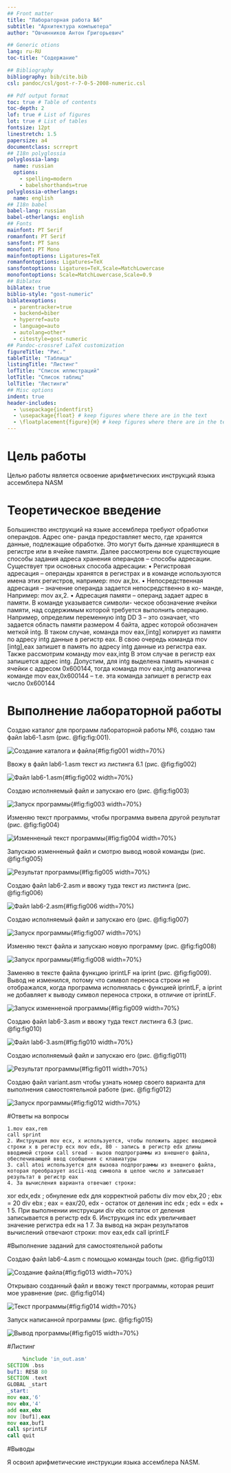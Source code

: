 ```yaml
---
## Front matter
title: "Лабораторная работа №6"
subtitle: "Архитектура компьютера"
author: "Овчинников Антон Григорьевич"

## Generic otions
lang: ru-RU
toc-title: "Содержание"

## Bibliography
bibliography: bib/cite.bib
csl: pandoc/csl/gost-r-7-0-5-2008-numeric.csl

## Pdf output format
toc: true # Table of contents
toc-depth: 2
lof: true # List of figures
lot: true # List of tables
fontsize: 12pt
linestretch: 1.5
papersize: a4
documentclass: scrreprt
## I18n polyglossia
polyglossia-lang:
  name: russian
  options:
	- spelling=modern
	- babelshorthands=true
polyglossia-otherlangs:
  name: english
## I18n babel
babel-lang: russian
babel-otherlangs: english
## Fonts
mainfont: PT Serif
romanfont: PT Serif
sansfont: PT Sans
monofont: PT Mono
mainfontoptions: Ligatures=TeX
romanfontoptions: Ligatures=TeX
sansfontoptions: Ligatures=TeX,Scale=MatchLowercase
monofontoptions: Scale=MatchLowercase,Scale=0.9
## Biblatex
biblatex: true
biblio-style: "gost-numeric"
biblatexoptions:
  - parentracker=true
  - backend=biber
  - hyperref=auto
  - language=auto
  - autolang=other*
  - citestyle=gost-numeric
## Pandoc-crossref LaTeX customization
figureTitle: "Рис."
tableTitle: "Таблица"
listingTitle: "Листинг"
lofTitle: "Список иллюстраций"
lotTitle: "Список таблиц"
lolTitle: "Листинги"
## Misc options
indent: true
header-includes:
  - \usepackage{indentfirst}
  - \usepackage{float} # keep figures where there are in the text
  - \floatplacement{figure}{H} # keep figures where there are in the text
---
```


# Цель работы

Целью работы является освоение арифметических инструкций языка ассемблера NASM

# Теоретическое введение

Большинство инструкций на языке ассемблера требуют обработки операндов. Адрес опе-
ранда предоставляет место, где хранятся данные, подлежащие обработке. Это могут быть
данные хранящиеся в регистре или в ячейке памяти. Далее рассмотрены все существующие
способы задания адреса хранения операндов – способы адресации.
Существует три основных способа адресации:
• Регистровая адресация – операнды хранятся в регистрах и в команде используются
имена этих регистров, например: mov ax,bx.
• Непосредственная адресация – значение операнда задается непосредственно в ко-
манде, Например: mov ax,2.
• Адресация памяти – операнд задает адрес в памяти. В команде указывается символи-
ческое обозначение ячейки памяти, над содержимым которой требуется выполнить
операцию.
Например, определим переменную intg DD 3 – это означает, что задается область памяти
размером 4 байта, адрес которой обозначен меткой intg. В таком случае, команда
mov eax,[intg]
копирует из памяти по адресу intg данные в регистр eax. В свою очередь команда
mov [intg],eax
запишет в память по адресу intg данные из регистра eax.
Также рассмотрим команду
mov eax,intg
В этом случае в регистр eax запишется адрес intg. Допустим, для intg выделена память
начиная с ячейки с адресом 0x600144, тогда команда mov eax,intg аналогична команде mov
eax,0x600144 – т.е. эта команда запишет в регистр eax число 0x600144

# Выполнение лабораторной работы

Создаю каталог для программ лабораторной работы №6, создаю там файл lab6-1.asm (рис. @fig:fig:001).

![Создание каталога и файла](image/6laba1skrin.png){#fig:fig001 width=70%}

Ввожу в файл lab6-1.asm текст из листинга 6.1 (рис. @fig:fig002)

![Файл lab6-1.asm](image/6laba2skrin.png){#fig:fig002 width=70%}

Создаю исполняемый файл и запускаю его (рис. @fig:fig003)

![Запуск программы](image/6laba3skrin.png){#fig:fig003 width=70%}

Изменяю текст программы, чтобы программа вывела другой результат (рис. @fig:fig004)

![Изменненый текст программы](image/6laba4skrin.png){#fig:fig004 width=70%}

Запускаю изменненый файл и смотрю вывод новой команды (рис. @fig:fig005)

![Результат программы](image/6laba5skrin.png){#fig:fig005 width=70%}

Создаю файл lab6-2.asm и ввожу туда текст из листинга (рис. @fig:fig006)

![Файл lab6-2.asm](image/6laba6skrin.png){#fig:fig006 width=70%)

Создаю исполняемый файл и запускаю его (рис. @fig:fig007)

![Запуск программы](image/6laba7skrin.png){#fig:fig007 width=70%)

Изменяю текст файла и запускаю новую программу (рис. @fig:fig008)

![Запуск программы](image/6laba8skrin.png){#fig:fig008 width=70%}

Заменяю в тексте файла функцию iprintLF на iprint (рис. @fig:fig009). Вывод не изменился, потому что символ переноса строки не отображался, когда программа исполнялась с функцией iprintLF, а iprint не добавляет к выводу символ переноса строки, в отличие от iprintLF.

![Запуск изменненой программы](image/6laba9skrin.png){#fig:fig009 width=70%}

Создаю файл lab6-3.asm и ввожу туда текст листинга 6.3 (рис. @fig:fig010)

![Файл lab6-3.asm](image/6laba10skrin.png){#fig:fig010 width=70%}

Создаю исполняемый файл и запускаю его (рис. @fig:fig011)

![Результат программы](image/6laba11skrin.png){#fig:fig011 width=70%}

Создаю файл variant.asm чтобы узнать номер своего варианта для выполнения самостоятельной работе (рис. @fig:fig012)

![Запуск программы](image/6laba12skrin.png){#fig:fig012 width=70%}

#Ответы на вопросы

    1.mov eax,rem
    call sprint
    2. Инструкция mov ecx, x используется, чтобы положить адрес вводимой строки x в регистр ecx mov edx, 80 - запись в регистр edx длины вводимой строки call sread - вызов подпрограммы из внешнего файла, обеспечивающей ввод сообщения с клавиатуры
    3. call atoi используется для вызова подпрограммы из внешнего файла, которая преобразует ascii-код символа в целое число и записывает результат в регистр eax
    4. За вычисления варианта отвечают строки:
xor edx,edx ; обнуление edx для корректной работы div
mov ebx,20 ; ebx = 20
div ebx ; eax = eax/20, edx - остаток от деления
inc edx ; edx = edx + 1
    5. При выполнении инструкции div ebx остаток от деления записывается в регистр edx
    6. Инструкция inc edx увеличивает значение регистра edx на 1
    7. За вывод на экран результатов вычислений отвечают строки:
mov eax,edx
call iprintLF

#Выполнение заданий для самостоятельной работы

Создаю файл lab6-4.asm с помощью команды touch (рис. @fig:fig013)

![Создание файла](image/6laba13skrin.png){#fig:fig013 width=70%}

Открываю созданный файл и ввожу текст программы, которая решит мое уравнение (рис. @fig:fig014)

![Текст программы](image/6laba14skrin.png){#fig:fig014 width=70%}

Запуск написанной программы (рис. @fig:fig015)

![Вывод программы](image/6laba15skrin.png){#fig:fig015 width=70%}

#Листинг

```asm
     %include 'in_out.asm'
SECTION .bss
buf1: RESB 80
SECTION .text
GLOBAL _start
_start:
mov eax,'6'
mov ebx,'4'
add eax,ebx
mov [buf1],eax
mov eax,buf1
call sprintLF
call quit 
```


#Выводы

Я освоил арифметические инструкции языка ассемблера NASM.


